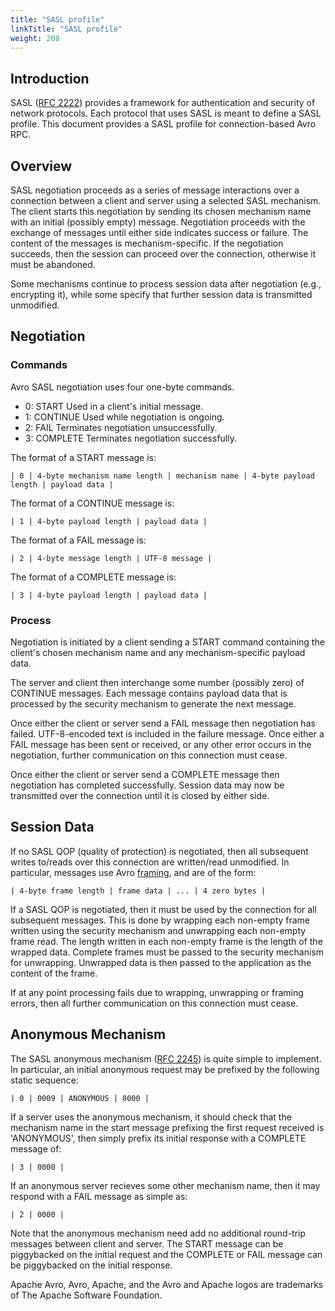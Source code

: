 ```yaml
---
title: "SASL profile"
linkTitle: "SASL profile"
weight: 208
---
```


<!--

 Licensed to the Apache Software Foundation (ASF) under one
 or more contributor license agreements.  See the NOTICE file
 distributed with this work for additional information
 regarding copyright ownership.  The ASF licenses this file
 to you under the Apache License, Version 2.0 (the
 "License"); you may not use this file except in compliance
 with the License.  You may obtain a copy of the License at

   https://www.apache.org/licenses/LICENSE-2.0

 Unless required by applicable law or agreed to in writing,
 software distributed under the License is distributed on an
 "AS IS" BASIS, WITHOUT WARRANTIES OR CONDITIONS OF ANY
 KIND, either express or implied.  See the License for the
 specific language governing permissions and limitations
 under the License.

-->

## Introduction
SASL ([RFC 2222](https://www.ietf.org/rfc/rfc2222.txt)) provides a framework for authentication and security of network protocols. Each protocol that uses SASL is meant to define a SASL profile. This document provides a SASL profile for connection-based Avro RPC.

## Overview
SASL negotiation proceeds as a series of message interactions over a connection between a client and server using a selected SASL mechanism. The client starts this negotiation by sending its chosen mechanism name with an initial (possibly empty) message. Negotiation proceeds with the exchange of messages until either side indicates success or failure. The content of the messages is mechanism-specific. If the negotiation succeeds, then the session can proceed over the connection, otherwise it must be abandoned.

Some mechanisms continue to process session data after negotiation (e.g., encrypting it), while some specify that further session data is transmitted unmodified.

## Negotiation

### Commands
Avro SASL negotiation uses four one-byte commands.

* 0: START Used in a client's initial message.
* 1: CONTINUE Used while negotiation is ongoing.
* 2: FAIL Terminates negotiation unsuccessfully.
* 3: COMPLETE Terminates negotiation successfully.

The format of a START message is:

`| 0 | 4-byte mechanism name length | mechanism name | 4-byte payload length | payload data |`

The format of a CONTINUE message is:

`| 1 | 4-byte payload length | payload data |`

The format of a FAIL message is:

`| 2 | 4-byte message length | UTF-8 message |`

The format of a COMPLETE message is:

`| 3 | 4-byte payload length | payload data |`

### Process
Negotiation is initiated by a client sending a START command containing the client's chosen mechanism name and any mechanism-specific payload data.

The server and client then interchange some number (possibly zero) of CONTINUE messages. Each message contains payload data that is processed by the security mechanism to generate the next message.

Once either the client or server send a FAIL message then negotiation has failed. UTF-8-encoded text is included in the failure message. Once either a FAIL message has been sent or received, or any other error occurs in the negotiation, further communication on this connection must cease.

Once either the client or server send a COMPLETE message then negotiation has completed successfully. Session data may now be transmitted over the connection until it is closed by either side.

## Session Data
If no SASL QOP (quality of protection) is negotiated, then all subsequent writes to/reads over this connection are written/read unmodified. In particular, messages use Avro [framing](#Message+Framing), and are of the form:

`| 4-byte frame length | frame data | ... | 4 zero bytes |`

If a SASL QOP is negotiated, then it must be used by the connection for all subsequent messages. This is done by wrapping each non-empty frame written using the security mechanism and unwrapping each non-empty frame read. The length written in each non-empty frame is the length of the wrapped data. Complete frames must be passed to the security mechanism for unwrapping. Unwrapped data is then passed to the application as the content of the frame.

If at any point processing fails due to wrapping, unwrapping or framing errors, then all further communication on this connection must cease.

## Anonymous Mechanism
The SASL anonymous mechanism ([RFC 2245](https://www.ietf.org/rfc/rfc2222.txt)) is quite simple to implement. In particular, an initial anonymous request may be prefixed by the following static sequence:

`| 0 | 0009 | ANONYMOUS | 0000 |`

If a server uses the anonymous mechanism, it should check that the mechanism name in the start message prefixing the first request received is 'ANONYMOUS', then simply prefix its initial response with a COMPLETE message of:

`| 3 | 0000 |`

If an anonymous server recieves some other mechanism name, then it may respond with a FAIL message as simple as:

`| 2 | 0000 |`

Note that the anonymous mechanism need add no additional round-trip messages between client and server. The START message can be piggybacked on the initial request and the COMPLETE or FAIL message can be piggybacked on the initial response.

Apache Avro, Avro, Apache, and the Avro and Apache logos are trademarks of The Apache Software Foundation.
